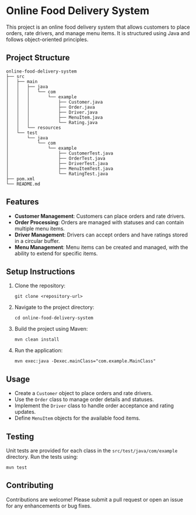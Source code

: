 # Online Food Delivery System

This project is an online food delivery system that allows customers to place orders, rate drivers, and manage menu items. It is structured using Java and follows object-oriented principles.

## Project Structure

```
online-food-delivery-system
├── src
│   ├── main
│   │   ├── java
│   │   │   └── com
│   │   │       └── example
│   │   │           ├── Customer.java
│   │   │           ├── Order.java
│   │   │           ├── Driver.java
│   │   │           ├── MenuItem.java
│   │   │           └── Rating.java
│   │   └── resources
│   └── test
│       └── java
│           └── com
│               └── example
│                   ├── CustomerTest.java
│                   ├── OrderTest.java
│                   ├── DriverTest.java
│                   ├── MenuItemTest.java
│                   └── RatingTest.java
├── pom.xml
└── README.md
```

## Features

- **Customer Management**: Customers can place orders and rate drivers.
- **Order Processing**: Orders are managed with statuses and can contain multiple menu items.
- **Driver Management**: Drivers can accept orders and have ratings stored in a circular buffer.
- **Menu Management**: Menu items can be created and managed, with the ability to extend for specific items.

## Setup Instructions

1. Clone the repository:
   ```
   git clone <repository-url>
   ```
2. Navigate to the project directory:
   ```
   cd online-food-delivery-system
   ```
3. Build the project using Maven:
   ```
   mvn clean install
   ```
4. Run the application:
   ```
   mvn exec:java -Dexec.mainClass="com.example.MainClass"
   ```

## Usage

- Create a `Customer` object to place orders and rate drivers.
- Use the `Order` class to manage order details and statuses.
- Implement the `Driver` class to handle order acceptance and rating updates.
- Define `MenuItem` objects for the available food items.

## Testing

Unit tests are provided for each class in the `src/test/java/com/example` directory. Run the tests using:
```
mvn test
```

## Contributing

Contributions are welcome! Please submit a pull request or open an issue for any enhancements or bug fixes.